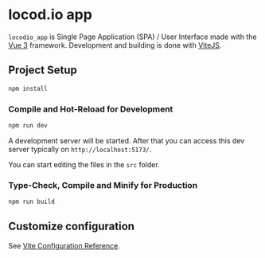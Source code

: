 # locod.io app

`locodio_app` is Single Page Application (SPA) / User Interface made with the
[Vue 3](https://vuejs.org/) framework. Development and building is
done with [ViteJS](https://vitejs.dev/).

## Project Setup

```sh
npm install
```

### Compile and Hot-Reload for Development

```sh
npm run dev
```

A development server will be started. 
After that you can access this dev server typically on `http://localhost:5173/`.

You can start editing the files in the `src` folder.

### Type-Check, Compile and Minify for Production

```sh
npm run build
```

## Customize configuration

See [Vite Configuration Reference](https://vitejs.dev/config/).
